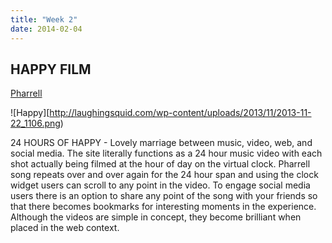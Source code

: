 ```yaml
---
title: "Week 2"
date: 2014-02-04
---
```


## HAPPY FILM

[Pharrell](http://24hoursofhappy.com/)

![Happy][http://laughingsquid.com/wp-content/uploads/2013/11/2013-11-22_1106.png)

24 HOURS OF HAPPY - Lovely marriage between music, video, web, and social media. The site literally functions as a 24 hour music video with each shot actually being filmed at the hour of day on the virtual clock. Pharrell song repeats over and over again for the 24 hour span and using the clock widget users can scroll to any point in the video. To engage social media users there is an option to share any point of the song with your friends so that there becomes bookmarks for interesting moments in the experience. Although the videos are simple in concept, they become brilliant when placed in the web context.
